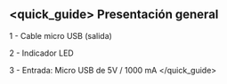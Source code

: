 ## <quick_guide> Presentación general

1 - Cable micro USB (salida)

2 - Indicador LED

3 - Entrada: Micro USB de 5V / 1000 mA
</quick_guide>
